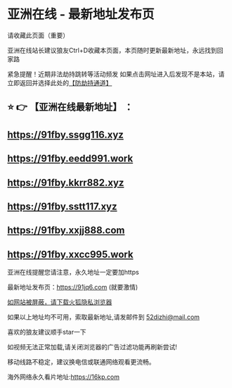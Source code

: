 # 亚洲在线 - 最新地址发布页

请收藏此页面（重要）

亚洲在线站长建议狼友Ctrl+D收藏本页面，本页随时更新最新地址，永远找到回家路

紧急提醒！近期非法劫持跳转等活动频发
如果点击网址进入后发现不是本站，请立即返回并选择此处的[【防劫持通道】](https://172.247.132.230:7003/)

## :star: :point_right: 【亚洲在线最新地址】 ：
## https://91fby.ssgg116.xyz
## https://91fby.eedd991.work
## https://91fby.kkrr882.xyz
## https://91fby.sstt117.xyz
## https://91fby.xxjj888.com
## https://91fby.xxcc995.work


亚洲在线提醒您请注意，永久地址一定要加https

最新地址发布页：https://91jq6.com (就要激情)

[如网站被屏蔽，请下载火狐隐私浏览器](https://www.firefox.com.cn)

如果以上地址均不可用，索取最新地址,请发邮件到 <52dizhi@mail.com>

喜欢的狼友建议顺手star一下

如视频无法正常加载,请关闭浏览器的广告过滤功能再刷新尝试!

移动线路不稳定，建议换电信或联通网络观看更流畅。

海外网络永久看片地址:https://16kp.com
